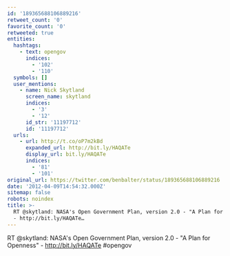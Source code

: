 ```yaml
---
id: '189365688106889216'
retweet_count: '0'
favorite_count: '0'
retweeted: true
entities:
  hashtags:
    - text: opengov
      indices:
        - '102'
        - '110'
  symbols: []
  user_mentions:
    - name: Nick Skytland
      screen_name: skytland
      indices:
        - '3'
        - '12'
      id_str: '11197712'
      id: '11197712'
  urls:
    - url: http://t.co/oP7m2kBd
      expanded_url: http://bit.ly/HAQATe
      display_url: bit.ly/HAQATe
      indices:
        - '81'
        - '101'
original_url: https://twitter.com/benbalter/status/189365688106889216
date: '2012-04-09T14:54:32.000Z'
sitemap: false
robots: noindex
title: >-
  RT @skytland: NASA's Open Government Plan, version 2.0 - "A Plan for Openness"
  - http://bit.ly/HAQATe…
---
```


RT @skytland: NASA's Open Government Plan, version 2.0 - "A Plan for Openness" - http://bit.ly/HAQATe #opengov